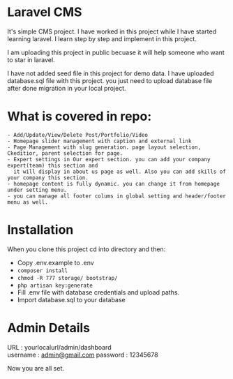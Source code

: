 # Laravel CMS

It's simple CMS project. I have worked in this project while I have started learning laravel. I learn step by step and implement in this project.

I am uploading this project in public becuase it will help someone who want to star in laravel.

I have not added seed file in this project for demo data. I have uploaded database.sql file with this project. you just need to upload database file after done migration in your local project. 

# What is covered in repo:

	- Add/Update/View/Delete Post/Portfolio/Video
	- Homepage slider management with caption and external link
	- Page Management with slug generation. page layout selection, Ckeditior, parent selection for page.
	- Expert settings in Our expert section. you can add your company expert(team) this section and 
	  it will display in about us page as well. Also you can add skills of your company this section.
	- homepage content is fully dynamic. you can change it from homepage under setting menu.
	- you can manage all footer colums in global setting and header/footer menu as well. 

# Installation

When you clone this project cd into directory and then:

 - Copy .env.example to .env
 - `composer install`
 - `chmod -R 777 storage/ bootstrap/`
 - `php artisan key:generate`
 - Fill .env file with database credentials and upload paths.
 - Import database.sql to your database

# Admin Details

 URL : yourlocalurl/admin/dashboard    
 username : admin@gmail.com
 password : 12345678

Now you are all set. 
